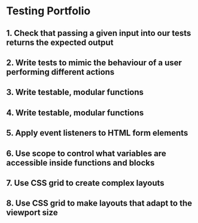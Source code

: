 # Testing Portfolio

## 1. Check that passing a given input into our tests returns the expected output

## 2. Write tests to mimic the behaviour of a user performing different actions

## 3. Write testable, modular functions

## 4. Write testable, modular functions

## 5. Apply event listeners to HTML form elements

## 6. Use scope to control what variables are accessible inside functions and blocks

## 7. Use CSS grid to create complex layouts

## 8. Use CSS grid to make layouts that adapt to the viewport size
